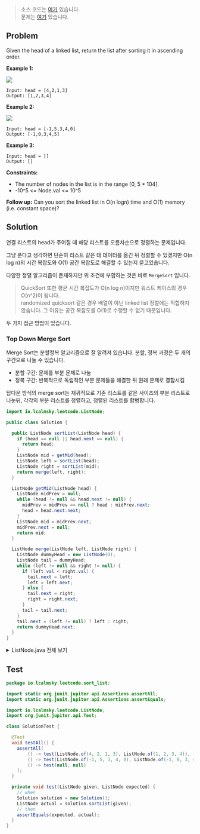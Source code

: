 > 소스 코드는 [여기](https://github.com/lcalmsky/leetcode/blob/master/src/main/java/io/lcalmsky/leetcode/sort_list/Solution.java) 있습니다.  
> 문제는 [여기](https://leetcode.com/problems/sort-list/) 있습니다.

## Problem

Given the head of a linked list, return the list after sorting it in ascending order.

**Example 1:**

![](https://assets.leetcode.com/uploads/2020/09/14/sort_list_1.jpg)
```text
Input: head = [4,2,1,3]
Output: [1,2,3,4]
```

**Example 2:**

![](https://assets.leetcode.com/uploads/2020/09/14/sort_list_2.jpg)
```text
Input: head = [-1,5,3,4,0]
Output: [-1,0,3,4,5]
```

**Example 3:**
```text
Input: head = []
Output: []
```

**Constraints:**

* The number of nodes in the list is in the range [0, 5 * 104].
* -10^5 <= Node.val <= 10^5

**Follow up:** Can you sort the linked list in O(n logn) time and O(1) memory (i.e. constant space)?

## Solution

연결 리스트의 head가 주어질 때 해당 리스트를 오름차순으로 정렬하는 문제입니다.

그냥 푼다고 생각하면 단순히 리스트 같은 데 데이터를 옮긴 뒤 정렬할 수 있겠지만 O(n log n)의 시간 복잡도와 O(1) 공간 복잡도로 해결할 수 있는지 묻고있습니다.

다양한 정렬 알고리즘이 존재하지만 위 조건에 부합하는 것은 바로 `MergeSort` 입니다.

> QuickSort 또한 평균 시간 복잡도가 O(n log n)이지만 워스트 케이스의 경우 O(n^2)이 됩니다.  
> randomized quicksort 같은 경우 배열이 아닌 linked list 정렬에는 적합하지 않습니다. 그 이유는 공간 복잡도를 O(1)로 수행할 수 없기 때문입니다.

두 가지 접근 방법이 있습니다.

### Top Down Merge Sort

Merge Sort는 분할정복 알고리즘으로 잘 알려져 있습니다. 분할, 정복 과정은 두 개의 구간으로 나눌 수 있습니다.

* 분할 구간: 문제를 부분 문제로 나눔
* 정복 구간: 반복적으로 독립적인 부분 문제들을 해결한 뒤 원래 문제로 결합시킴

탑다운 방식의 merge sort는 재귀적으로 기존 리스트를 같은 사이즈의 부분 리스트로 나눈뒤, 각각의 부분 리스트를 정렬하고, 정렬된 리스트를 합병합니다.

```java
import io.lcalmsky.leetcode.ListNode;

public class Solution {

  public ListNode sortList(ListNode head) {
    if (head == null || head.next == null) {
      return head;
    }
    ListNode mid = getMid(head);
    ListNode left = sortList(head);  
    ListNode right = sortList(mid);
    return merge(left, right);
  }

  ListNode getMid(ListNode head) { 
    ListNode midPrev = null;
    while (head != null && head.next != null) {
      midPrev = midPrev == null ? head : midPrev.next;
      head = head.next.next;
    }
    ListNode mid = midPrev.next;
    midPrev.next = null;
    return mid;
  }

  ListNode merge(ListNode left, ListNode right) {
    ListNode dummyHead = new ListNode(0);
    ListNode tail = dummyHead;
    while (left != null && right != null) {
      if (left.val < right.val) {
        tail.next = left;
        left = left.next;
      } else {
        tail.next = right;
        right = right.next;
      }
      tail = tail.next;
    }
    tail.next = (left != null) ? left : right;
    return dummyHead.next;
  }
}

```

<details>
<summary>ListNode.java 전체 보기</summary>

```java
package io.lcalmsky.leetcode;

import java.util.Objects;

public class ListNode {
    public int val;
    public ListNode next;

    public ListNode(int val) {
        this.val = val;
    }

    public static ListNode of(int... integers) {
        if (integers == null || integers.length == 0) throw new IllegalArgumentException();

        ListNode head = new ListNode(0);
        ListNode last = head;
        ListNode p;
        for (int integer : integers) {
            p = new ListNode(integer);
            last.next = p;
            last = last.next;
        }

        return head.next;
    }

    @Override
    public String toString() {
        return "ListNode{" +
                "val=" + val +
                ", next=" + next +
                '}';
    }

    @Override
    public boolean equals(Object o) {
        if (this == o) return true;
        if (!(o instanceof ListNode)) return false;
        ListNode listNode = (ListNode) o;
        return val == listNode.val &&
                Objects.equals(next, listNode.next);
    }

    @Override
    public int hashCode() {
        return Objects.hash(val, next);
    }
}
```



</details>

## Test

```java
package io.lcalmsky.leetcode.sort_list;

import static org.junit.jupiter.api.Assertions.assertAll;
import static org.junit.jupiter.api.Assertions.assertEquals;

import io.lcalmsky.leetcode.ListNode;
import org.junit.jupiter.api.Test;

class SolutionTest {

  @Test
  void testAll() {
    assertAll(
        () -> test(ListNode.of(4, 2, 1, 3), ListNode.of(1, 2, 3, 4)),
        () -> test(ListNode.of(-1, 5, 3, 4, 0), ListNode.of(-1, 0, 3, 4, 5)),
        () -> test(null, null)
    );
  }

  private void test(ListNode given, ListNode expected) {
    // when
    Solution solution = new Solution();
    ListNode actual = solution.sortList(given);
    // then
    assertEquals(expected, actual);
  }
}
```